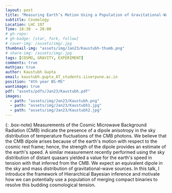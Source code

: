 ```yaml
---
layout: post
title: "Measuring Earth’s Motion Using a Population of Gravitational-Wave Sources"
subtitle: Cosmology 
Location: LHC 107
Time: 18:30  → 20:00
# gh-repo:
# gh-badge: [star, fork, follow]
# cover-img: /assets/img/.jpg
thumbnail-img: "assets/img/Jan23/Kaustubh-thumb.png"
# share-img: /assets/img/.jpg
tags: [COSMO, GRAVITY, EXPERIMENT]
comments: true
mathjax: true
author: Kaustubh Gupta
email: kaustubh.gupta_AT_students.iiserpune.ac.in
position: "4th year BS-MS"
wantimage: true
pdf: "assets/pdfs/Jan23/Kaustubh.pdf"
images:
  - path: "assets/img/Jan23/Kaustubh.png"
  - path: "assets/img/Jan23/Kaustubh1.jpg"
  - path: "assets/img/Jan23/Kaustubh2.jpg"
---
```

{: .box-note}
Measurements of the Cosmic Microwave Background Radiation (CMB) indicate the presence of a dipole anisotropy in the sky distribution of temperature fluctuations of the CMB photons. We believe that the CMB dipole arises because of the earth's motion with respect to the cosmic rest frame; hence, the strength of the dipole provides an estimate of the earth's speed. A similar measurement recently performed using the sky distribution of distant quasars yielded a value for the earth's speed in tension with that inferred from the CMB. We expect an equivalent dipole in the sky and mass distribution of gravitational-wave sources. In this talk, I introduce the framework of Hierarchical Bayesian inference and motivate how we can potentially use a population of merging compact binaries to resolve this budding cosmological tension.